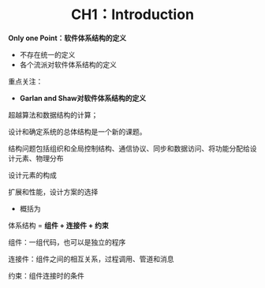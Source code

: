 # <center>CH1：Introduction</center>

**Only one Point：软件体系结构的定义**

- 不存在统一的定义
- 各个流派对软件体系结构的定义

重点关注：

- **Garlan and Shaw对软件体系结构的定义**

超越算法和数据结构的计算；

设计和确定系统的总体结构是一个新的课题。

结构问题包括组织和全局控制结构、通信协议、同步和数据访问、将功能分配给设计元素、物理分布

设计元素的构成

扩展和性能，设计方案的选择

- 概括为

体系结构  =  **组件 + 连接件 + 约束**

组件：一组代码，也可以是独立的程序

连接件：组件之间的相互关系，过程调用、管道和消息

约束：组件连接时的条件

